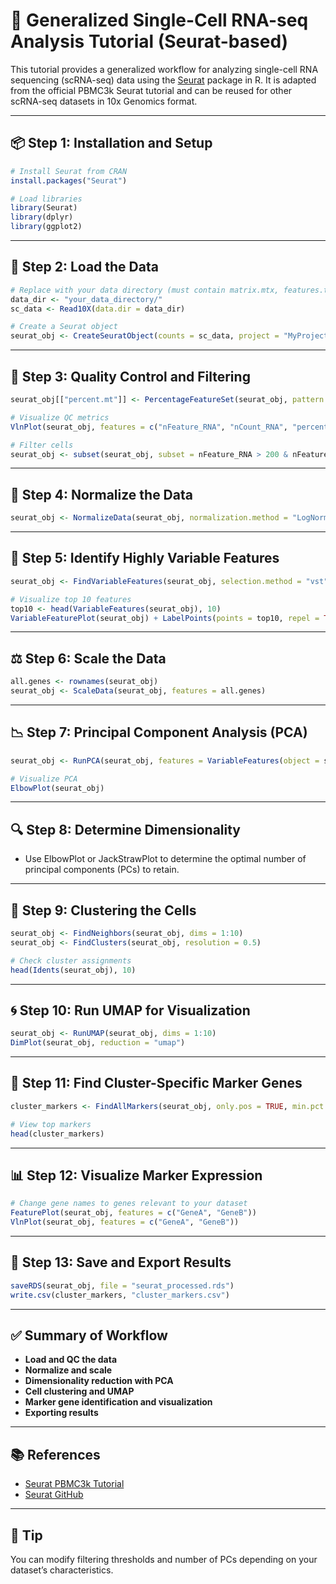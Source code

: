
# 🔬 Generalized Single-Cell RNA-seq Analysis Tutorial (Seurat-based)

This tutorial provides a generalized workflow for analyzing single-cell RNA sequencing (scRNA-seq) data using the [Seurat](https://satijalab.org/seurat/) package in R. It is adapted from the official PBMC3k Seurat tutorial and can be reused for other scRNA-seq datasets in 10x Genomics format.

---

## 📦 Step 1: Installation and Setup

```R
# Install Seurat from CRAN
install.packages("Seurat")

# Load libraries
library(Seurat)
library(dplyr)
library(ggplot2)
```

---

## 📁 Step 2: Load the Data

```R
# Replace with your data directory (must contain matrix.mtx, features.tsv, barcodes.tsv)
data_dir <- "your_data_directory/"
sc_data <- Read10X(data.dir = data_dir)

# Create a Seurat object
seurat_obj <- CreateSeuratObject(counts = sc_data, project = "MyProject", min.cells = 3, min.features = 200)
```

---

## 🧼 Step 3: Quality Control and Filtering

```R
seurat_obj[["percent.mt"]] <- PercentageFeatureSet(seurat_obj, pattern = "^MT-")

# Visualize QC metrics
VlnPlot(seurat_obj, features = c("nFeature_RNA", "nCount_RNA", "percent.mt"), ncol = 3)

# Filter cells
seurat_obj <- subset(seurat_obj, subset = nFeature_RNA > 200 & nFeature_RNA < 2500 & percent.mt < 5)
```

---

## 🧪 Step 4: Normalize the Data

```R
seurat_obj <- NormalizeData(seurat_obj, normalization.method = "LogNormalize", scale.factor = 10000)
```

---

## 🧬 Step 5: Identify Highly Variable Features

```R
seurat_obj <- FindVariableFeatures(seurat_obj, selection.method = "vst", nfeatures = 2000)

# Visualize top 10 features
top10 <- head(VariableFeatures(seurat_obj), 10)
VariableFeaturePlot(seurat_obj) + LabelPoints(points = top10, repel = TRUE)
```

---

## ⚖️ Step 6: Scale the Data

```R
all.genes <- rownames(seurat_obj)
seurat_obj <- ScaleData(seurat_obj, features = all.genes)
```

---

## 📉 Step 7: Principal Component Analysis (PCA)

```R
seurat_obj <- RunPCA(seurat_obj, features = VariableFeatures(object = seurat_obj))

# Visualize PCA
ElbowPlot(seurat_obj)
```

---

## 🔍 Step 8: Determine Dimensionality

- Use ElbowPlot or JackStrawPlot to determine the optimal number of principal components (PCs) to retain.

---

## 🔗 Step 9: Clustering the Cells

```R
seurat_obj <- FindNeighbors(seurat_obj, dims = 1:10)
seurat_obj <- FindClusters(seurat_obj, resolution = 0.5)

# Check cluster assignments
head(Idents(seurat_obj), 10)
```

---

## 🌀 Step 10: Run UMAP for Visualization

```R
seurat_obj <- RunUMAP(seurat_obj, dims = 1:10)
DimPlot(seurat_obj, reduction = "umap")
```

---

## 🧾 Step 11: Find Cluster-Specific Marker Genes

```R
cluster_markers <- FindAllMarkers(seurat_obj, only.pos = TRUE, min.pct = 0.25, logfc.threshold = 0.25)

# View top markers
head(cluster_markers)
```

---

## 📊 Step 12: Visualize Marker Expression

```R
# Change gene names to genes relevant to your dataset
FeaturePlot(seurat_obj, features = c("GeneA", "GeneB"))
VlnPlot(seurat_obj, features = c("GeneA", "GeneB"))
```

---

## 💾 Step 13: Save and Export Results

```R
saveRDS(seurat_obj, file = "seurat_processed.rds")
write.csv(cluster_markers, "cluster_markers.csv")
```

---

## ✅ Summary of Workflow

- **Load and QC the data**
- **Normalize and scale**
- **Dimensionality reduction with PCA**
- **Cell clustering and UMAP**
- **Marker gene identification and visualization**
- **Exporting results**

---

## 📚 References

- [Seurat PBMC3k Tutorial](https://satijalab.org/seurat/articles/pbmc3k_tutorial)
- [Seurat GitHub](https://github.com/satijalab/seurat)

---

## 🧠 Tip

You can modify filtering thresholds and number of PCs depending on your dataset’s characteristics.
